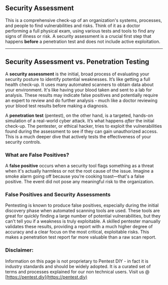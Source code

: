 ## Security Assessment

This is a comprehensive check-up of an organization's systems, processes, and people to find vulnerabilities and risks. Think of it as a doctor performing a full physical exam, using various tests and tools to find any signs of illness or risk. A security assessment is a crucial first step that happens **before** a penetration test and does not include active exploitation.

-----

## Security Assessment vs. Penetration Testing

A **security assessment** is the initial, broad process of evaluating your security posture to identify potential weaknesses. It’s like getting a full health check-up. It uses many automated scanners to obtain data about your environment. It's like having your blood taken and sent to a lab for analysis. 
These results may indicate false positives and potentially require an expert to review and do further analysis - much like a doctor reviewing your blood test results before making a diagnosis.  

A **penetration test** (pentest), on the other hand, is a targeted, hands-on simulation of a real-world cyber attack. It’s what happens *after* the initial check-up. The pentester, or ethical hacker, tries to exploit the vulnerabilities found during the assessment to see if they can gain unauthorized access. This is a much deeper dive that actively tests the effectiveness of your security controls.

### What are False Positives?

A **false positive** occurs when a security tool flags something as a threat when it's actually harmless or not the root cause of the issue. Imagine a smoke alarm going off because you’re cooking toast—that's a false positive. The event did not pose any meaningful risk to the organization.

### False Positives and Security Assessments

Pentesting is known to produce false positives, especially during the initial discovery phase when automated scanning tools are used. These tools are great for quickly finding a large number of potential vulnerabilities, but they can't tell you if a weakness is truly exploitable. A skilled pentester manually validates these results, providing a report with a much higher degree of accuracy and a clear focus on the most critical, exploitable risks. This makes a penetration test report far more valuable than a raw scan report.

### Disclaimer:
Information on this page is not proprietary to Pentest DIY - in fact it is industry standards and should be widely adopted. It is a curated set of terms and processes explained for our non technical users.
Visit us @ [https://pentest.diy](https://pentest.diy)
